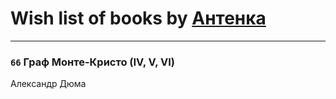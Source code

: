 # Wish list of books by [Антенка](https://plus.google.com/u/0/118158645037334943900/)
---

### `66` Граф Монте-Кристо (IV, V, VI)
Александр Дюма

